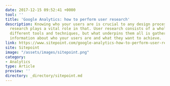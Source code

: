 ```yaml
---
date: 2017-12-15 09:52:41 +0000
tool: ''
title: 'Google Analytics: how to perform user research'
description: Knowing who your users are is crucial to any design process, and user
  research plays a vital role in that. User research consists of a whole range of
  different tools and techniques, but what underpins them all is gathering useful
  information about who your users are and what they want to achieve.
link: https://www.sitepoint.com/google-analytics-how-to-perform-user-research/
site: Sitepoint
image: "/assets/images/sitepoint.png"
category:
- Analytics
type: Article
preview: ''
directory: _directory/sitepoint.md
---
```


